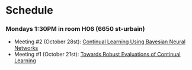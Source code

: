 # Schedule

### Mondays 1:30PM in room H06 (6650 st-urbain)


* Meeting #2 (October 28st): [Continual Learning Using Bayesian Neural Networks](https://arxiv.org/abs/1910.04112)
* Meeting #1 (October 21st): [Towards Robust Evaluations of Continual Learning](https://arxiv.org/abs/1805.09733)
